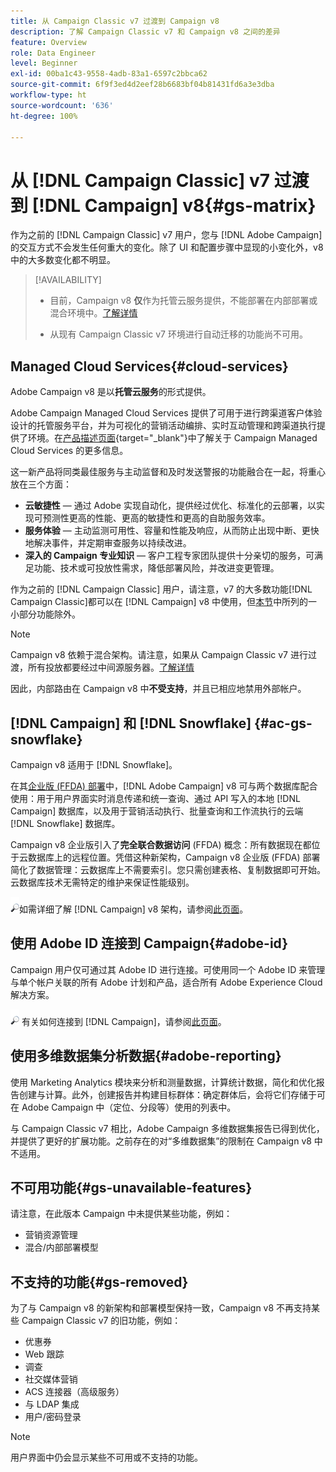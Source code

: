 ```yaml
---
title: 从 Campaign Classic v7 过渡到 Campaign v8
description: 了解 Campaign Classic v7 和 Campaign v8 之间的差异
feature: Overview
role: Data Engineer
level: Beginner
exl-id: 00ba1c43-9558-4adb-83a1-6597c2bbca62
source-git-commit: 6f9f3ed4d2eef28b6683bf04b81431fd6a3e3dba
workflow-type: ht
source-wordcount: '636'
ht-degree: 100%

---
```


# 从 [!DNL Campaign Classic] v7 过渡到 [!DNL Campaign] v8{#gs-matrix}

作为之前的 [!DNL Campaign Classic] v7 用户，您与 [!DNL Adobe Campaign] 的交互方式不会发生任何重大的变化。除了 UI 和配置步骤中显现的小变化外，v8 中的大多数变化都不明显。

>[!AVAILABILITY]
>
>* 目前，Campaign v8 **仅**&#x200B;作为托管云服务提供，不能部署在内部部署或混合环境中。[了解详情](#cloud-services)
>
>* 从现有 Campaign Classic v7 环境进行自动迁移的功能尚不可用。



## Managed Cloud Services{#cloud-services}

Adobe Campaign v8 是以&#x200B;**托管云服务**&#x200B;的形式提供。

Adobe Campaign Managed Cloud Services 提供了可用于进行跨渠道客户体验设计的托管服务平台，并为可视化的营销活动编排、实时互动管理和跨渠道执行提供了环境。在[产品描述页面](https://helpx.adobe.com/cn/legal/product-descriptions/adobe-campaign-managed-cloud-services.html){target=&quot;_blank&quot;}中了解关于 Campaign Managed Cloud Services 的更多信息。

这一新产品将同类最佳服务与主动监督和及时发送警报的功能融合在一起，将重心放在三个方面：

* **云敏捷性** — 通过 Adobe 实现自动化，提供经过优化、标准化的云部署，以实现可预测性更高的性能、更高的敏捷性和更高的自助服务效率。
* **服务体验** — 主动监测可用性、容量和性能及响应，从而防止出现中断、更快地解决事件，并定期审查服务以持续改进。
* **深入的 Campaign 专业知识** — 客户工程专家团队提供十分亲切的服务，可满足功能、技术或可投放性需求，降低部署风险，并改进变更管理。

作为之前的 [!DNL Campaign Classic] 用户，请注意，v7 的大多数功能[!DNL Campaign Classic]都可以在 [!DNL Campaign] v8 中使用，但[本节](#gs-removed)中所列的一小部分功能除外。

>[!NOTE]
>
> Campaign v8 依赖于混合架构。请注意，如果从 Campaign Classic v7 进行过渡，所有投放都要经过中间源服务器。[了解详情](../architecture/architecture.md)
>
> 因此，内部路由在 Campaign v8 中&#x200B;**不受支持**，并且已相应地禁用外部帐户。


## [!DNL Campaign] 和 [!DNL Snowflake] {#ac-gs-snowflake}

Campaign v8 适用于 [!DNL Snowflake]。

在其[企业版 (FFDA) 部署](../architecture/enterprise-deployment.md)中，[!DNL Adobe Campaign] v8 可与两个数据库配合使用：用于用户界面实时消息传递和统一查询、通过 API 写入的本地 [!DNL Campaign] 数据库，以及用于营销活动执行、批量查询和工作流执行的云端 [!DNL Snowflake] 数据库。

Campaign v8 企业版引入了&#x200B;**完全联合数据访问** (FFDA) 概念：所有数据现在都位于云数据库上的远程位置。凭借这种新架构，Campaign v8 企业版 (FFDA) 部署简化了数据管理：云数据库上不需要索引。您只需创建表格、复制数据即可开始。云数据库技术无需特定的维护来保证性能级别。

![](../assets/do-not-localize/glass.png)如需详细了解 [!DNL Campaign] v8 架构，请参阅[此页面](../architecture/architecture.md)。


## 使用 Adobe ID 连接到 Campaign{#adobe-id}

Campaign 用户仅可通过其 Adobe ID 进行连接。可使用同一个 Adobe ID 来管理与单个帐户关联的所有 Adobe 计划和产品，适合所有 Adobe Experience Cloud 解决方案。

![](../assets/do-not-localize/glass.png) 有关如何连接到 [!DNL Campaign]，请参阅[此页面](connect.md)。

## 使用多维数据集分析数据{#adobe-reporting}

使用 Marketing Analytics 模块来分析和测量数据，计算统计数据，简化和优化报告创建与计算。此外，创建报告并构建目标群体：确定群体后，会将它们存储于可在 Adobe Campaign 中（定位、分段等）使用的列表中。

与 Campaign Classic v7 相比，Adobe Campaign 多维数据集报告已得到优化，并提供了更好的扩展功能。之前存在的对“多维数据集”的限制在 Campaign v8 中不适用。

## 不可用功能{#gs-unavailable-features}

请注意，在此版本 Campaign 中未提供某些功能，例如：

* 营销资源管理
* 混合/内部部署模型


## 不支持的功能{#gs-removed}

为了与 Campaign v8 的新架构和部署模型保持一致，Campaign v8 不再支持某些 Campaign Classic v7 的旧功能，例如：

* 优惠券
* Web 跟踪
* 调查
* 社交媒体营销
* ACS 连接器（高级服务）
* 与 LDAP 集成
* 用户/密码登录

>[!NOTE]
>
>用户界面中仍会显示某些不可用或不支持的功能。

